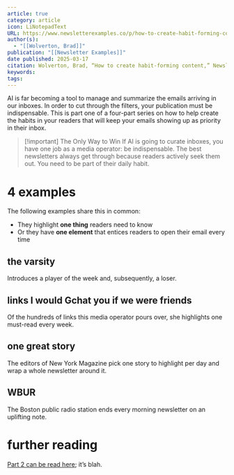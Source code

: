 ```yaml
---
article: true
category: article
icon: LiNotepadText
URL: https://www.newsletterexamples.co/p/how-to-create-habit-forming-content
author(s):
  - "[[Wolverton, Brad]]"
publication: "[[Newsletter Examples]]"
date published: 2025-03-17
citation: Wolverton, Brad, “How to create habit-forming content,” Newsletter Examples, March 17, 2025, https://www.newsletterexamples.co/p/how-to-create-habit-forming-content
keywords: 
tags:
---
```


AI is far becoming a tool to manage and summarize the emails arriving in our inboxes. In order to cut through the filters, your publication must be indispensable. This is part one of a four-part series on how to help create the habits in your readers that will keep your emails showing up as priority in their inbox.

> [!important] The Only Way to Win
> If AI is going to curate inboxes, you have one job as a media operator: be indispensable. The best newsletters always get through because readers actively seek them out. You need to be part of their daily habit.

# 4 examples

The following examples share this in common: 

- They highlight **one thing** readers need to know 
- Or they have **one element** that entices readers to open their email every time

## the varsity

Introduces a player of the week and, subsequently, a loser.

## links I would Gchat you if we were friends

Of the hundreds of links this media operator pours over, she highlights one must-read every week.

## one great story

The editors of New York Magazine pick one story to highlight per day and wrap a whole newsletter around it.

## WBUR

The Boston public radio station ends every morning newsletter on an uplifting note.

# further reading

[Part 2 can be read here](https://www.newsletterexamples.co/p/4-perfect-kickers); it’s blah.